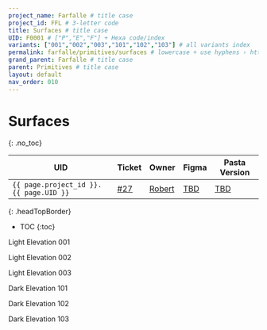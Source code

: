 ```yaml
---
project_name: Farfalle # title case
project_id: FFL # 3-letter code
title: Surfaces # title case
UID: F0001 # ["P","E","F"] + Hexa code/index
variants: ["001","002","003","101","102","103"] # all variants index
permalink: farfalle/primitives/surfaces # lowercase + use hyphens › https://tinyurl.com/27kmc4rb
grand_parent: Farfalle # title case
parent: Primitives # title case
layout: default
nav_order: 010
---
```


# Surfaces
{: .no_toc}

| UID | Ticket | Owner | Figma | Pasta Version |
|---|---|---|---|---|
|`{{ page.project_id }}.{{ page.UID }}`|[&#35;27](https://github.com/yummly/pasta/issues/27)|[Robert](https://github.com/robert-ANML)|[TBD](https://www.figma.com/file/le9hbXPWmA55qUA7a7otgH)|[TBD](https://github.com/yummly/pasta/releases)|
{: .headTopBorder}

- TOC
{:toc}


<section class="flex-1_1_1-cols surfaceSampleFlex">
    <div>
     <div class="surfaceSample" data-toolclip="YPL.FFL.TKUI_C.colors.lights.300" id="light-elevation-01"></div>
     <p>Light Elevation 001</p>
    </div>
    <div>
    <div class="surfaceSample" data-toolclip="YPL.FFL.TKUI_C.colors.lights.200" id="light-elevation-02"></div>
     <p>Light Elevation 002</p>
    </div>
    <div>
    <div class="surfaceSample" data-toolclip="YPL.FFL.TKUI_C.colors.lights.100" id="light-elevation-03"></div>
     <p>Light Elevation 003</p>
    </div>
</section>

<section class="flex-1_1_1-cols">
    <div>
     <div class="surfaceSample" data-toolclip="YPL.FFL.TKUI_C.colors.darks.900" id="dark-elevation-01"></div>
     <p>Dark Elevation 101</p>
    </div>
    <div>
    <div class="surfaceSample" data-toolclip="YPL.FFL.TKUI_C.colors.darks.800" id="dark-elevation-02"></div>
     <p>Dark Elevation 102</p>
    </div>
    <div>
    <div class="surfaceSample" data-toolclip="YPL.FFL.TKUI_C.colors.darks.700" id="dark-elevation-03"></div>
     <p>Dark Elevation 103</p>
    </div>
</section>
